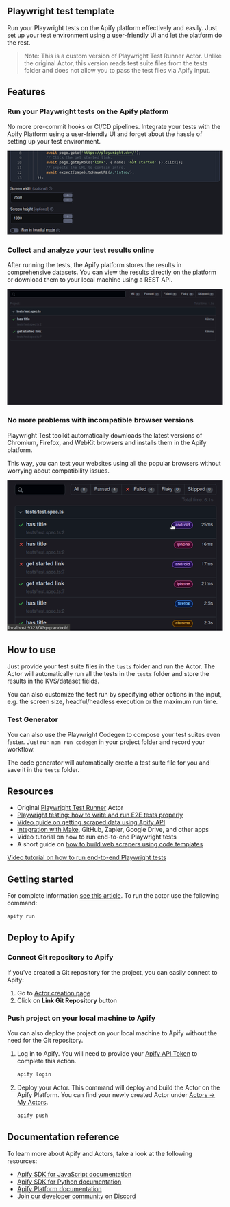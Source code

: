 ## Playwright test template

Run your Playwright tests on the Apify platform effectively and easily. Just set up your test environment using a user-friendly UI and let the platform do the rest.

> Note: This is a custom version of Playwright Test Runner Actor. Unlike the original Actor, this version reads test suite files from the tests folder and does not allow you to pass the test files via Apify input.
> 

## Features

### Run your Playwright tests on the Apify platform

No more pre-commit hooks or CI/CD pipelines. Integrate your tests with the Apify Platform using a user-friendly UI and forget about the hassle of setting up your test environment.

<center>
<img src="https://raw.githubusercontent.com/apify/playwright-test-actor/main/docs/static/actorInput.gif" alt="Test configuration with comprehensive UI">
</center>

### Collect and analyze your test results online

After running the tests, the Apify platform stores the results in comprehensive datasets. You can view the results directly on the platform or download them to your local machine using a REST API.

<center>
<img src="https://raw.githubusercontent.com/apify/playwright-test-actor/main/docs/static/testReport.gif" alt="Analyzing understandable test reports">
</center>

### No more problems with incompatible browser versions

Playwright Test toolkit automatically downloads the latest versions of Chromium, Firefox, and WebKit browsers and installs them in the Apify platform.

This way, you can test your websites using all the popular browsers without worrying about compatibility issues.

<center>
<img src="https://raw.githubusercontent.com/apify/playwright-test-actor/main/docs/static/devices.gif" alt="Testing with multiple browser versions at once">
</center>

## How to use

Just provide your test suite files in the `tests` folder and run the Actor. The Actor will automatically run all the tests in the `tests` folder and store the results in the KVS/dataset fields.

You can also customize the test run by specifying other options in the input, e.g. the screen size, headful/headless execution or the maximum run time.

### Test Generator

You can also use the Playwright Codegen to compose your test suites even faster. Just run `npm run codegen` in your project folder and record your workflow.

The code generator will automatically create a test suite file for you and save it in the `tests` folder.

## Resources

- Original [Playwright Test Runner](https://apify.com/jindrich.bar/playwright-test) Actor
- [Playwright testing: how to write and run E2E tests properly](https://blog.apify.com/playwright-testing-how-to-write-and-run-e2e-tests-properly/)
- [Video guide on getting scraped data using Apify API](https://www.youtube.com/watch?v=ViYYDHSBAKM)
- [Integration with Make](https://apify.com/integrations), GitHub, Zapier, Google Drive, and other apps
- Video tutorial on how to run end-to-end Playwright tests
- A short guide on [how to build web scrapers using code templates](https://www.youtube.com/watch?v=u-i-Korzf8w)

[Video tutorial on how to run end-to-end Playwright tests](https://www.youtube.com/watch?v=V5DEx5x7I0w)


## Getting started

For complete information [see this article](https://docs.apify.com/platform/actors/development#build-actor-locally). To run the actor use the following command:

```bash
apify run
```

## Deploy to Apify

### Connect Git repository to Apify

If you've created a Git repository for the project, you can easily connect to Apify:

1. Go to [Actor creation page](https://console.apify.com/actors/new)
2. Click on **Link Git Repository** button

### Push project on your local machine to Apify

You can also deploy the project on your local machine to Apify without the need for the Git repository.

1. Log in to Apify. You will need to provide your [Apify API Token](https://console.apify.com/account/integrations) to complete this action.

    ```bash
    apify login
    ```

2. Deploy your Actor. This command will deploy and build the Actor on the Apify Platform. You can find your newly created Actor under [Actors -> My Actors](https://console.apify.com/actors?tab=my).

    ```bash
    apify push
    ```

## Documentation reference

To learn more about Apify and Actors, take a look at the following resources:

- [Apify SDK for JavaScript documentation](https://docs.apify.com/sdk/js)
- [Apify SDK for Python documentation](https://docs.apify.com/sdk/python)
- [Apify Platform documentation](https://docs.apify.com/platform)
- [Join our developer community on Discord](https://discord.com/invite/jyEM2PRvMU)

